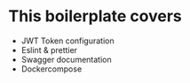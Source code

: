 # This boilerplate covers
  - JWT Token configuration
  - Eslint & prettier
  - Swagger documentation
  - Dockercompose
